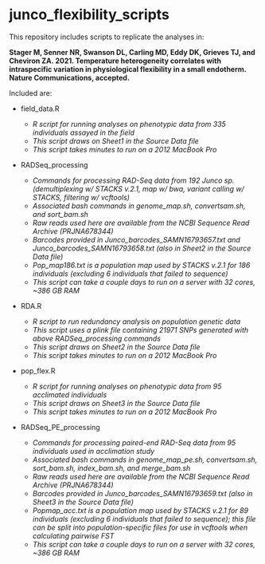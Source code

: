 # junco_flexibility_scripts

This repository includes scripts to replicate the analyses in:

**Stager M, Senner NR, Swanson DL, Carling MD, Eddy DK, Grieves TJ, and Cheviron ZA. 2021. Temperature heterogeneity correlates with intraspecific variation in physiological flexibility in a small endotherm. Nature Communications, accepted.**


Included are:

* field_data.R  
  * *R script for running analyses on phenotypic data from 335 individuals assayed in the field*
  * *This script draws on Sheet1 in the Source Data file*
  * *This script takes minutes to run on a 2012 MacBook Pro*

* RADSeq_processing 
  * *Commands for processing RAD-Seq data from 192 Junco sp. (demultiplexing w/ STACKS v.2.1, map w/ bwa, variant calling w/ STACKS, filtering w/ vcftools)*
  * *Associated bash commands in genome_map.sh, convertsam.sh, and sort_bam.sh*
  * *Raw reads used here are available from the NCBI Sequence Read Archive (PRJNA678344)*
  * *Barcodes provided in Junco_barcodes_SAMN16793657.txt and Junco_barcodes_SAMN16793658.txt (also in Sheet2 in the Source Data file)*
  * *Pop_map186.txt is a population map used by STACKS v.2.1 for 186 individuals (excluding 6 individuals that failed to sequence)*
  * *This script can take a couple days to run on a server with 32 cores, ~386 GB RAM*

* RDA.R 
  * *R script to run redundancy analysis on population genetic data*
  * *This script uses a plink file containing 21971 SNPs generated with above RADSeq_processing commands*
  * *This script draws on Sheet2 in the Source Data file*
  * *This script takes minutes to run on a 2012 MacBook Pro*
  
* pop_flex.R 
  * *R script for running analyses on phenotypic data from 95 acclimated individuals*
  * *This script draws on Sheet3 in the Source Data file*
  * *This script takes minutes to run on a 2012 MacBook Pro*

* RADSeq_PE_processing 
  * *Commands for processing paired-end RAD-Seq data from 95 individuals used in acclimation study*
  * *Associated bash commands in genome_map_pe.sh, convertsam.sh, sort_bam.sh, index_bam.sh, and merge_bam.sh*
  * *Raw reads used here are available from the NCBI Sequence Read Archive (PRJNA678344)*
  * *Barcodes provided in Junco_barcodes_SAMN16793659.txt (also in Sheet3 in the Source Data file)*
  * *Popmap_acc.txt is a population map used by STACKS v.2.1 for 89 individuals (excluding 6 individuals that failed to sequence); this file can be split into population-specific files for use in vcftools when calculating pairwise FST*
   * *This script can take a couple days to run on a server with 32 cores, ~386 GB RAM*
